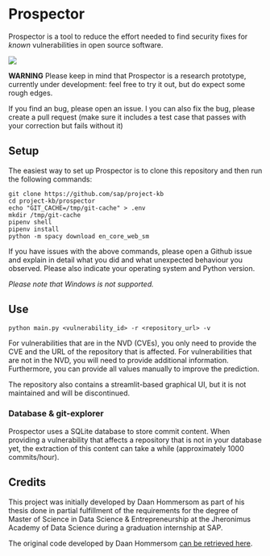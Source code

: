 # Prospector

Prospector is a tool to reduce the effort needed to find security fixes for
*known* vulnerabilities in open source software. 


![](docs/img/prospector.png)



**WARNING** Please keep in mind that Prospector is a research prototype, currently
under development: feel free to try it out, but do expect some rough edges.

If you find an bug, please open an issue. I you can also fix the bug, please
create a pull request (make sure it includes a test case that passes with your correction
but fails without it)

## Setup

The easiest way to set up Prospector is to clone this repository and then run the following commands:

```
git clone https://github.com/sap/project-kb
cd project-kb/prospector
echo "GIT_CACHE=/tmp/git-cache" > .env
mkdir /tmp/git-cache
pipenv shell
pipenv install
python -m spacy download en_core_web_sm
```

If you have issues with the above commands, please open a Github issue and
explain in detail what you did and what unexpected behaviour you observed.
Please also indicate your operating system and Python version.

*Please note that Windows is not supported.*

## Use

`python main.py <vulnerability_id> -r <repository_url> -v`

For vulnerabilities that are in the NVD (CVEs), you only need to provide the CVE
and the URL of the repository that is affected. For vulnerabilities that are not
in the NVD, you will need to provide additional information. Furthermore, you
can provide all values manually to improve the prediction.

The repository also contains a streamlit-based graphical UI, but it is not maintained
and will be discontinued.

### Database & git-explorer

Prospector uses a SQLite database to store commit content. When providing a
vulnerability that affects a repository that is not in your database yet, the
extraction of this content can take a while (approximately 1000 commits/hour).

## Credits

This project was initially developed by Daan Hommersom as part of his thesis
done in partial fulfillment of the requirements for the degree of Master of
Science in Data Science & Entrepreneurship at the Jheronimus Academy of Data
Science during a graduation internship at SAP.

The original code developed by Daan Hommersom [can be retrieved
here](https://github.com/SAP/project-kb/releases/tag/DAAN_HOMMERSOM_THESIS).
